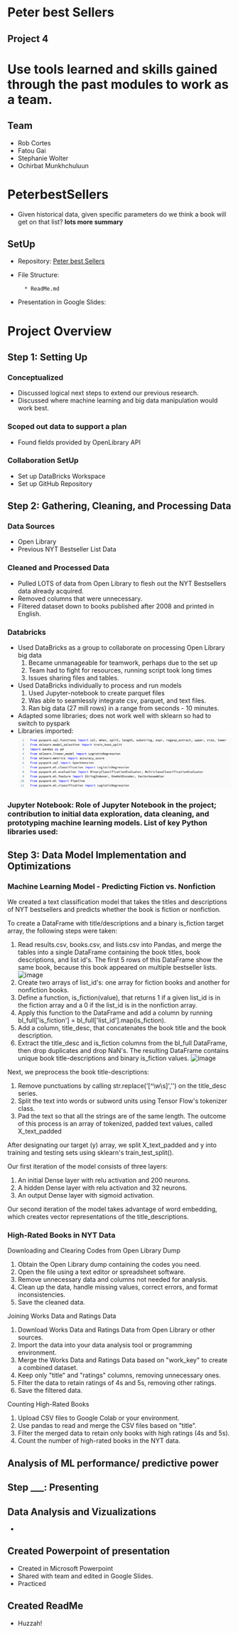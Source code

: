 
# Peter best Sellers
## Project 4
# Use tools learned and skills gained through the past modules to work as a team.

## Team
* Rob Cortes
* Fatou Gai
* Stephanie Wolter
* Ochirbat Munkhchuluun

# PeterbestSellers
* Given historical data, given specific parameters do we think a book will get on that list?
**lots more summary**

## SetUp

* Repository: [Peter best Sellers](https://github.com/StephWolter/PeterbestSellers.git)

* File Structure:

        * ReadMe.md


* Presentation in Google Slides: []()

# Project Overview


## Step 1: Setting Up
### Conceptualized
* Discussed logical next steps to extend our previous research.
* Discussed where machine learning and big data manipulation would work best.
### Scoped out data to support a plan
* Found fields provided by OpenLibrary API
### Collaboration SetUp
* Set up DataBricks Workspace
* Set up GitHub Repository

## Step 2: Gathering, Cleaning, and Processing Data
###  Data Sources
* Open Library
* Previous NYT Bestseller List Data

### Cleaned and Processed Data
* Pulled LOTS of data from Open Library to flesh out the NYT Bestsellers data already acquired.
* Removed columns that were unnecessary.
* Filtered dataset down to books published after 2008 and printed in English.

### Databricks    
* Used DataBricks as a group to collaborate on processing Open Library big data
  1) Became unmanageable for teamwork, perhaps due to the set up
  2) Team had to fight for resources, running script took long times
  3) Issues sharing files and tables.
* Used DataBricks individually to process and run models
  1) Used Jupyter-notebook to create parquet files
  2) Was able to seamlessly integrate csv, parquet, and text files.
  3) Ran big data (27 mill rows) in a range from seconds - 10 minutes.
* Adapted some libraries; does not work well with sklearn so had to switch to pyspark
* Libraries imported:
![image](https://github.com/StephWolter/PeterbestSellers/blob/main/Images/databricksImports.png?raw=true)

### Jupyter Notebook: Role of Jupyter Notebook in the project; contribution to initial data exploration, data cleaning, and prototyping machine learning models. List of key Python libraries used:

## Step 3: Data Model Implementation and Optimizations
### Machine Learning Model - Predicting Fiction vs. Nonfiction
We created a text classification model that takes the titles and descriptions of NYT bestsellers and predicts whether the book is fiction or nonfiction. 

To create a DataFrame with title/descriptions and a binary is_fiction target array, the following steps were taken:
1) Read results.csv, books.csv, and lists.csv into Pandas, and merge the tables into a single DataFrame containing the book titles, book descriptions, and list id's. The first 5 rows of this DataFrame show the same book, because this book appeared on multiple bestseller lists.
![image](https://github.com/StephWolter/PeterbestSellers/assets/124944383/cad932e5-2080-470c-af40-9f24fb872cfd)
2) Create two arrays of list_id's: one array for fiction books and another for nonfiction books.
3) Define a function, is_fiction(value), that returns 1 if a given list_id is in the fiction array and a 0 if the list_id is in the nonfiction array.
4) Apply this function to the DataFrame and add a column by running bl_full['is_fiction'] = bl_full['list_id'].map(is_fiction).
5) Add a column, title_desc, that concatenates the book title and the book description.
6) Extract the title_desc and is_fiction columns from the bl_full DataFrame, then drop duplicates and drop NaN's.
The resulting DataFrame contains unique book title-descriptions and binary is_fiction values.
![image](https://github.com/StephWolter/PeterbestSellers/assets/124944383/ed8ab8c1-2065-4a1e-bf46-223059b693bd)

Next, we preprocess the book title-descriptions:
1) Remove punctuations by calling str.replace('[^\w\s]','') on the title_desc series.
2) Split the text into words or subword units using Tensor Flow's tokenizer class.
3) Pad the text so that all the strings are of the same length.
The outcome of this process is an array of tokenized, padded text values, called X_text_padded

After designating our target (y) array, we split X_text_padded and y into training and testing sets using sklearn's train_test_split(). 

Our first iteration of the model consists of three layers: 
1) An initial Dense layer with relu activation and 200 neurons.
2) A hidden Dense layer with relu activation and 32 neurons.
3) An output Dense layer with sigmoid activation.

Our second iteration of the model takes advantage of word embedding, which creates vector representations of the title_descriptions. 



### High-Rated Books in NYT Data

Downloading and Clearing Codes from Open Library Dump
1) Obtain the Open Library dump containing the codes you need.
2) Open the file using a text editor or spreadsheet software.
3) Remove unnecessary data and columns not needed for analysis.
4) Clean up the data, handle missing values, correct errors, and format inconsistencies.
5) Save the cleaned data.

Joining Works Data and Ratings Data
1) Download Works Data and Ratings Data from Open Library or other sources.
2) Import the data into your data analysis tool or programming environment.
3) Merge the Works Data and Ratings Data based on "work_key" to create a combined dataset.
4) Keep only "title" and "ratings" columns, removing unnecessary ones.
5) Filter the data to retain ratings of 4s and 5s, removing other ratings.
6) Save the filtered data.

Counting High-Rated Books
1) Upload CSV files to Google Colab or your environment.
2) Use pandas to read and merge the CSV files based on "title".
3) Filter the merged data to retain only books with high ratings (4s and 5s).
4) Count the number of high-rated books in the NYT data.

## Analysis of ML performance/ predictive power


## Step ___: Presenting
## Data Analysis and Vizualizations
*
## Created Powerpoint of presentation
* Created in Microsoft Powerpoint
* Shared with team and edited in Google Slides.
* Practiced

## Created ReadMe
* Huzzah!
















  
